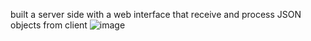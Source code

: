built a server side with a web interface that receive and process JSON objects from client
![image](http://oralpod.phil.hhu.de/wp-content/uploads/2016/01/1st_year_2nd_semester_xoskk_Pak101dotcom.jpg)
